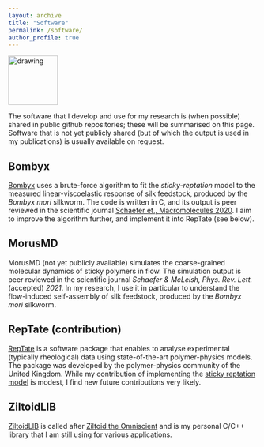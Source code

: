 ```yaml
---
layout: archive
title: "Software"
permalink: /software/
author_profile: true
---
```


<img src="https://github.githubassets.com/images/modules/open_graph/github-mark.png" alt="drawing" width="100"/> 

The software that I develop and use for my research is (when possible) shared in public github repositories; these will be summarised on this page.
Software that is not yet publicly shared (but of which the output is used in my publications) is usually available on request.


Bombyx
---
[Bombyx](https://github.com/CharleySchaefer/Bombyx) uses a brute-force algorithm to fit the *sticky-reptation* model to the measured linear-viscoelastic response of silk feedstock, produced by the *Bombyx mori* silkworm.
The code is written in C, and its output is peer reviewed in the scientific journal [Schaefer et.,  Macromolecules 2020](https://pubs.acs.org/doi/abs/10.1021/acs.macromol.9b02630). I aim to improve the algorithm further, and implement it into RepTate (see below).

MorusMD
---
MorusMD (not yet publicly available) simulates the coarse-grained molecular dynamics of sticky polymers in flow.
The simulation output is peer reviewed in the  scientific journal *Schaefer & McLeish, Phys. Rev. Lett.* (accepted) *2021*.
In my research, I use it in particular to understand the flow-induced self-assembly of silk feedstock, produced by the *Bombyx mori* silkworm.

RepTate (contribution)
---
[RepTate](https://reptate.readthedocs.io/) is a software package that enables to analyse experimental (typically rheological) data using state-of-the-art polymer-physics models.
The package was developed by the polymer-physics community of the United Kingdom.
While my contribution of implementing the [sticky reptation model](https://reptate.readthedocs.io/manual/Applications/LVE/Theory/theory.html#sticky-reptation) is modest, I find new future contributions very likely.


ZiltoidLIB
---
[ZiltoidLIB](https://github.com/CharleySchaefer/ZiltoidLIB) is called after [Ziltoid the Omniscient](https://en.wikipedia.org/wiki/Ziltoid_the_Omniscient) and is my personal C/C++ library that I am still using for various applications.

